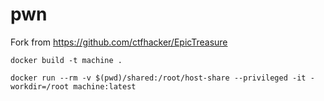 # pwn



Fork from https://github.com/ctfhacker/EpicTreasure

`docker build -t machine .`


`docker run --rm -v $(pwd)/shared:/root/host-share --privileged -it -workdir=/root machine:latest`
